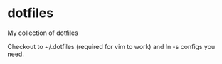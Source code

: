 # dotfiles
My collection of dotfiles

Checkout to ~/.dotfiles (required for vim to work) and ln -s configs you need.

